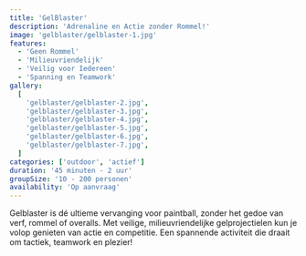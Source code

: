 ```yaml
---
title: 'GelBlaster'
description: 'Adrenaline en Actie zonder Rommel!'
image: 'gelblaster/gelblaster-1.jpg'
features:
  - 'Geen Rommel'
  - 'Milieuvriendelijk'
  - 'Veilig voor Iedereen'
  - 'Spanning en Teamwork'
gallery:
  [
    'gelblaster/gelblaster-2.jpg',
    'gelblaster/gelblaster-3.jpg',
    'gelblaster/gelblaster-4.jpg',
    'gelblaster/gelblaster-5.jpg',
    'gelblaster/gelblaster-6.jpg',
    'gelblaster/gelblaster-7.jpg',
  ]
categories: ['outdoor', 'actief']
duration: '45 minuten - 2 uur'
groupSize: '10 - 200 personen'
availability: 'Op aanvraag'
---
```


Gelblaster is dé ultieme vervanging voor paintball, zonder het gedoe van verf, rommel of overalls. Met veilige, milieuvriendelijke gelprojectielen kun je volop genieten van actie en competitie. Een spannende activiteit die draait om tactiek, teamwork en plezier!
